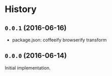 # History

## `0.0.1` (2016-06-16)

  * package.json: coffeeify browserify transform

## `0.0.0` (2016-06-14)

Initial implementation.
